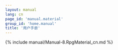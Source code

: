 ```yaml
---
layout: manual
lang: cn
page_id: 'manual.material'
group_id: 'home.manual'
title: '用户手册'
---
```

{% include manual/Manual-8.RpgMaterial_cn.md %}